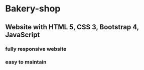 # Bakery-shop
## Website with HTML 5, CSS 3, Bootstrap 4, JavaScript
### fully responsive website
### easy to maintain

